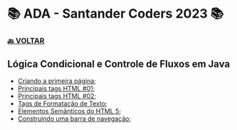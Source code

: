 # 📚 ADA - Santander Coders 2023 📚

### [🔙 **VOLTAR**](../../)

## **Lógica Condicional e Controle de Fluxos em Java**

- [Criando a primeira página](/Web-Front-End/HTML/primeiro.html);
- [Principais tags HTML #01](/Web-Front-End/HTML/principais_tags_html_01.html);
- [Principais tags HTML #02](/Web-Front-End/HTML/principais_tags_html_02.html);
- [Tags de Formatação de Texto](/Web-Front-End/HTML/tags_de_formatacao.html);
- [Elementos Semânticos do HTML 5](/Web-Front-End/HTML/elementos_semanticos.html);
- [Construindo uma barra de navegação](/Web-Front-End/HTML/barra_de_navegacao.html);

&nbsp;
